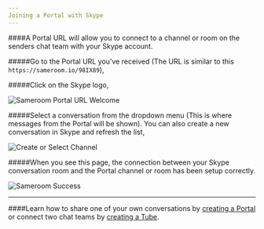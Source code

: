 ```yaml
---
Joining a Portal with Skype
---
```


####A Portal URL will allow you to connect to a channel or room on the senders chat team with your Skype account.

#####Go to the Portal URL you’ve received (The URL is similar to this `https://sameroom.io/98IX89`),

#####Click on the Skype logo,

![Sameroom Portal URL Welcome](https://in.kato.im/c76bb40f2a2e9a68eaa13a3ae2c8d8e4627c565c77aca6158f001f5492ec7724/Sameroom-Select-Platform-_0007_Skype.png)


#####Select a conversation from the dropdown menu (This is where messages from the Portal will be shown). You can also create a new conversation in Skype and refresh the list,

![Create or Select Channel](https://in.kato.im/f3e2a5d2c14da062602e45bc1cf2b495b672087398f28d09162ded75ff6a848b/Sameroom%20Join%20Portal%20Select%20Room%20ALL.png)


#####When you see this page, the connection between your Skype conversation room and the Portal channel or room has been setup correctly.

![Sameroom Success](https://in.kato.im/bc1ac42c1d1d5632a436e92b5b3603422261f99a64c602007a895ecd38973336/Sameroom%20Join%20Portal%20Success%20copy.png)

---

####Learn how to share one of your own conversations by [creating a Portal](/getting-started/en/tubes-portals/portals) or connect two chat teams by [creating a Tube](/getting-started/en/tubes-portals/tubes).
